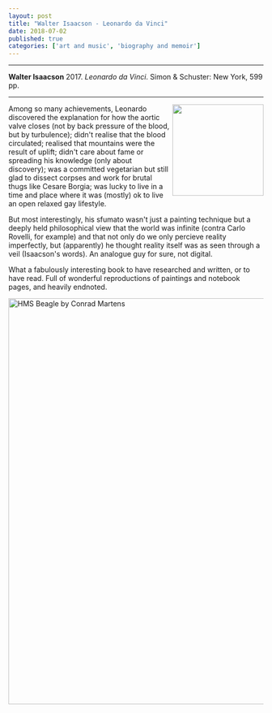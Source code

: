 ```yaml
---
layout: post
title: "Walter Isaacson - Leonardo da Vinci"
date: 2018-07-02
published: true
categories: ['art and music', 'biography and memoir']
---
```



***
<b>Walter Isaacson</b> 2017. _Leonardo da Vinci_. Simon & Schuster: New York, 599 pp.

***


<img width="180" align="right" src="https://d28hgpri8am2if.cloudfront.net/book_images/onix/cvr9781501139178/leonardo-da-vinci-9781501139178_hr.jpg" alt=""> 

Among so many achievements, Leonardo   discovered the explanation for how the aortic valve closes (not by back pressure of the blood, but by turbulence); didn't realise that the blood circulated; realised that mountains were the result of uplift; didn't care about fame or spreading his knowledge (only about discovery); was a committed vegetarian but still glad to dissect corpses and work for brutal thugs like Cesare Borgia; was lucky to live in a time and place where it was (mostly) ok to live an open relaxed gay lifestyle.

But most interestingly, his sfumato wasn't just a painting technique but a deeply held philosophical view that the world was infinite (contra Carlo Rovelli, for example) and that not only do we only percieve reality imperfectly, but (apparently) he thought reality itself was as seen through a veil (Isaacson's words). An analogue guy for sure, not digital.

What a fabulously interesting book to have researched and written, or to have read. Full of wonderful reproductions of paintings and notebook pages, and heavily endnoted.

<img width="800"  align="left" title="Leonardo da Vinci study for _Virgin of the Rocks [CC BY 2.0 (http://creativecommons.org/licenses/by/2.0)], via Wikimedia Commons"  src="https://upload.wikimedia.org/wikipedia/commons/9/94/Leonardo_study_Madonna_of_the_rocks.jpeg" alt="HMS Beagle by Conrad Martens"> 
